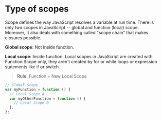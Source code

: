 # Type of scopes

Scope defines the way JavaScript resolves a variable at run time. There is only two scopes in JavaScript -- global and function (local) scope. Moreover, it also deals with something called "scope chain" that makes closures possible.

**Global scope:** Not inside function.

**Local scope:** Inside function. Local scopes in JavaScript are created with Function Scope only, they aren't created by for or while loops or expression statements like if or switch.

> **Rule:** Function = New Local Scope

```js
// Global Scope
var myFunction = function () {
  // Local Scope A
  var myOtherFunction = function () {
    // Local Scope B
  };
};
```
